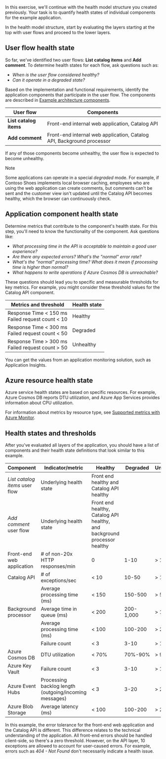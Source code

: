 In this exercise, we'll continue with the health model structure you created previously. Your task is to quantify health states of individual components for the example application. 

In the health model structure, start by evaluating the layers starting at the top with user flows and proceed to the lower layers.

## User flow health state

So far, we've identified two user flows: **List catalog items** and **Add comment**. To determine health states for each flow, ask questions such as:

- *When is the user flow considered healthy?*
- *Can it operate in a degraded state?*

Based on the implementation and functional requirements, identify the application components that participate in the user flow. The components are described in [Example architecture components](/training/modules/design-health-model-mission-critical-workload/3-exercise-layered-model#components).

|User flow|Components|
|---|---|
|**List catalog items**|Front-end internal web application, Catalog API|
|**Add comment**|Front-end internal web application, Catalog API, Background processor|

If any of those components become unhealthy, the user flow is expected to become unhealthy.

> [!NOTE]
> Some applications can operate in a special *degraded* mode. For example, if Contoso Shoes implements local browser caching, employees who are using the web application can create comments, but comments can't be sent and the customer view isn't updated until the Catalog API becomes healthy, which the browser can continuously check.

## Application component health state

Determine metrics that contribute to the component's health state. For this step, you'll need to know the functionality of the component. Ask questions like:

- *What processing time in the API is acceptable to maintain a good user experience?*
- *Are there any expected errors? What's the "normal" error rate?*
- *What's the "normal" processing time? What does it mean if processing time is higher than normal?*
- *What happens to write operations if Azure Cosmos DB is unreachable?*

These questions should lead you to specific and measurable thresholds for key metrics. For example, you might consider these threshold values for the Catalog API component.

|Metrics and threshold|Health state|
|---|---|
|Response Time < 150 ms</br> Failed request count < 10 | Healthy |
|Response Time < 300 ms</br> Failed request count < 50 | Degraded|
|Response Time > 300 ms</br> Failed request count > 50 | Unhealthy|

You can get the values from an application monitoring solution, such as Application Insights.

## Azure resource health state

Azure service health states are based on specific resources. For example, Azure Cosmos DB reports DTU utilization, and Azure App Services provides information about CPU utilization.

For information about metrics by resource type, see [Supported metrics with Azure Monitor](/azure/azure-monitor/essentials/metrics-supported). 

## Health states and thresholds

After you've evaluated all layers of the application, you should have a list of components and their health state definitions that look similar to this example.

| Component | Indicator/metric | Healthy | Degraded | Unhealthy |
| --------- | ---------------- | ------- | -------- | --------- |
| *List catalog items* user flow | Underlying health state | Front end healthy and Catalog API healthy |
| *Add comment* user flow | Underlying health state | Front end healthy, Catalog API healthy, and background processor healthy |
| Front-end web application | # of non-20x HTTP responses/min | 0 | 1-10 | > 10 |
| Catalog API | # of exceptions/sec | < 10 | 10-50 | > 10 |
|  | Average processing time (ms) | < 150 | 150-500 | > 500 |
| Background processor | Average time in queue (ms) | < 200 | 200-1,000 | > 1,000 |
|  | Average processing time (ms) | < 100 | 100-200 | > 200 |
|  | Failure count | < 3 | 3-10 | > 10 |
| Azure Cosmos DB | DTU utilization | < 70% | 70%-90% | > 90% |
| Azure Key Vault | Failure count | < 3 | 3-10 | > 10 |
| Azure Event Hubs | Processing backlog length (outgoing/incoming messages) | < 3 | 3-20 |  > 20 |
| Azure Blob Storage | Average latency (ms) | < 100 | 100-200 | > 200 |

In this example, the error tolerance for the front-end web application and the Catalog API is different. This difference relates to the technical understanding of the application. All front-end errors should be handled client-side, so there's a zero threshold. However, on the API layer, 10 exceptions are allowed to account for user-caused errors. For example, errors such as *404 - Not Found* don't necessarily indicate a health issue.
